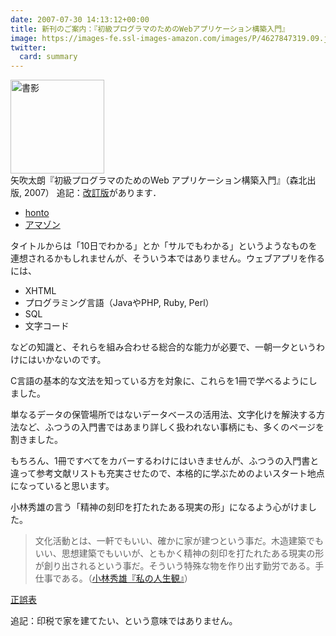 ```yaml
---
date: 2007-07-30 14:13:12+00:00
title: 新刊のご案内：『初級プログラマのためのWebアプリケーション構築入門』
image: https://images-fe.ssl-images-amazon.com/images/P/4627847319.09.jpg
twitter:
  card: summary
---
```


<img src="https://images-fe.ssl-images-amazon.com/images/P/4627847319.09.jpg" alt="書影" style="height:150px;" /><br/>矢吹太朗『初級プログラマのためのWeb アプリケーション構築入門』（森北出版, 2007） 追記：[改訂版](https://taroyabuki.github.io/2011/04/23/a-book-about-web-application2/)があります．

- [honto](https://honto.jp/isbn/978-4627847316)
- [アマゾン](https://www.amazon.co.jp/dp/4627847319)

タイトルからは「10日でわかる」とか「サルでもわかる」というようなものを連想されるかもしれませんが、そういう本ではありません。ウェブアプリを作るには、

* XHTML
* プログラミング言語（JavaやPHP, Ruby, Perl）
* SQL
* 文字コード

などの知識と、それらを組み合わせる総合的な能力が必要で、一朝一夕というわけにはいかないのです。

C言語の基本的な文法を知っている方を対象に、これらを1冊で学べるようにしました。

単なるデータの保管場所ではないデータベースの活用法、文字化けを解決する方法など、ふつうの入門書ではあまり詳しく扱われない事柄にも、多くのページを割きました。

もちろん、1冊ですべてをカバーするわけにはいきませんが、ふつうの入門書と違って参考文献リストも充実させたので、本格的に学ぶためのよいスタート地点になっていると思います。

小林秀雄の言う「精神の刻印を打たれたある現実の形」になるよう心がけました。

> 文化活動とは、一軒でもいい、確かに家が建つという事だ。木造建築でもいい、思想建築でもいいが、ともかく精神の刻印を打たれたある現実の形が創り出されるという事だ。そういう特殊な物を作り出す勤労である。手仕事である。（[小林秀雄『私の人生観』](http://www.amazon.co.jp/exec/obidos/ASIN/4106435578/inquisitor-22/)）

<a href="https://web.archive.org/web/20100311025524/http://www.unfindable.net/web-app-book/wiki/%E6%AD%A3%E8%AA%A4%E8%A1%A8">正誤表</a>

追記：印税で家を建てたい、という意味ではありません。
